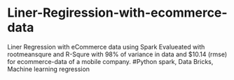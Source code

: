 # Liner-Regiression-with-ecommerce-data
Liner Regression with eCommerce data using Spark
Evalueated with rootmeansqure and R-Squre with 98% of variance in data and $10.14 (rmse) for ecommerce-data of a mobile company.
#Python spark, Data Bricks, Machine learning regression
